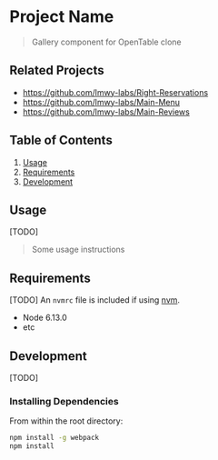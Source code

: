# Project Name

> Gallery component for OpenTable clone

## Related Projects

  - https://github.com/lmwy-labs/Right-Reservations
  - https://github.com/lmwy-labs/Main-Menu
  - https://github.com/lmwy-labs/Main-Reviews

## Table of Contents

1. [Usage](#Usage)
1. [Requirements](#requirements)
1. [Development](#development)

## Usage
[TODO]
> Some usage instructions

## Requirements
[TODO]
An `nvmrc` file is included if using [nvm](https://github.com/creationix/nvm).

- Node 6.13.0
- etc

## Development
[TODO]
### Installing Dependencies

From within the root directory:

```sh
npm install -g webpack
npm install
```


